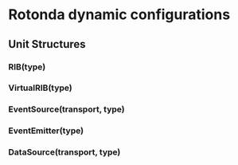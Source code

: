 # Rotonda dynamic configurations

## Unit Structures

### RIB(type)
### VirtualRIB(type)
### EventSource(transport, type)
### EventEmitter(type)
### DataSource(transport, type)
